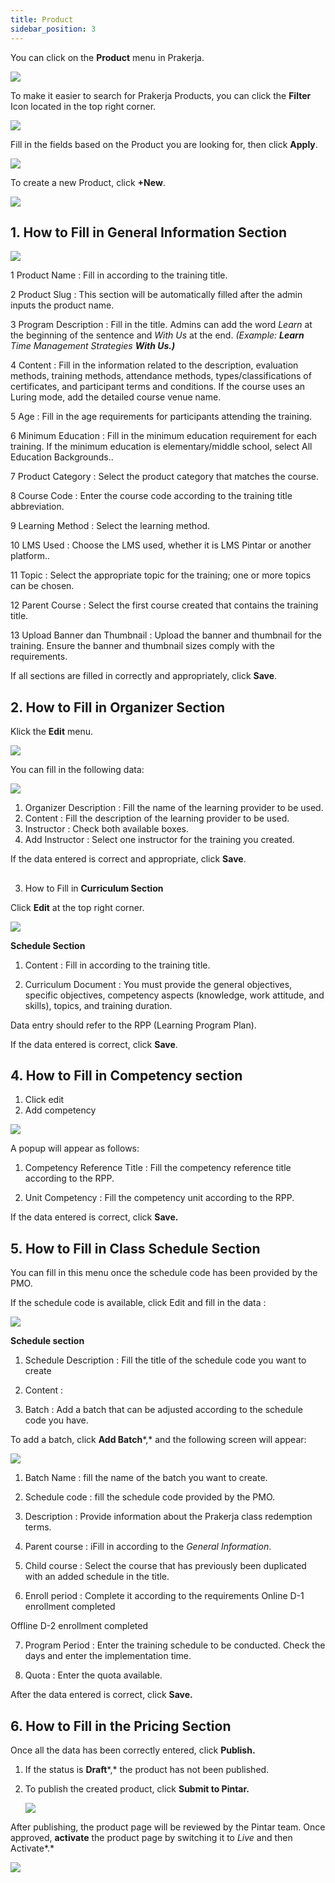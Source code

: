 ```yaml
---
title: Product
sidebar_position: 3
---
```

You can click on the **Product** menu in Prakerja.

![](/img/product-1.png)

To make it easier to search for Prakerja Products, you can click the **Filter** Icon located in the top right corner.

![](/img/product-2.png)

Fill in the fields based on the Product you are looking for, then click **Apply**.

![](/img/product-3.png)

To create a new Product, click **+New**.

![](/img/product-4.png)

## 1. How to Fill in General Information Section

![](/img/product-5.png)

1 Product Name : Fill in according to the training title.

2 Product Slug : This section will be automatically filled after the admin inputs the product name.

3 Program Description : Fill in the title. Admins can add the word *Learn* at the beginning of the sentence and *With Us* at the end. *(Example: **Learn** Time Management Strategies **With Us.)*** 

4 Content : Fill in the information related to the description, evaluation methods, training methods, attendance methods, types/classifications of certificates, and participant terms and conditions.
If the course uses an Luring mode, add the detailed course venue name.

5 Age : Fill in the age requirements for participants attending the training.

6 Minimum Education : Fill in the minimum education requirement for each training. If the minimum education is elementary/middle school, select All Education Backgrounds..

7 Product Category : Select the product category that matches the course.

8 Course Code : Enter the course code according to the training title abbreviation.

9 Learning Method : Select the learning method.

10 LMS Used : Choose the LMS used, whether it is LMS Pintar or another platform..

11 Topic : Select the appropriate topic for the training; one or more topics can be chosen.

12 Parent Course : Select the first course created that contains the training title.

13 Upload Banner dan Thumbnail : Upload the banner and thumbnail for the training. Ensure the banner and thumbnail sizes comply with the requirements.

If all sections are filled in correctly and appropriately, click **Save**.



## 2. How to Fill in **Organizer Section**

Klick the **Edit** menu.

![](/img/product-6.png)

You can fill in the following data:

![](/img/product-7.png)

1. Organizer Description : Fill the name of the learning provider to be used.
2. Content : Fill the description of the learning provider to be used.
3. Instructor : Check both available boxes.
4. Add Instructor	: Select one instructor for the training you created.

If the data entered is correct and appropriate, click **Save**.

## 
3. How to Fill in **Curriculum Section**

Click **Edit** at the top right corner.

![](/img/product-8.png)

**Schedule Section**

1. Content : Fill in according to the training title.

2. Curriculum Document : You must provide the general objectives, specific objectives, competency aspects (knowledge, work attitude, and skills), topics, and training duration. 

Data entry should refer to the RPP (Learning Program Plan).

If the data entered is correct, click **Save**.



## 4. How to Fill in **Competency s**ection

1. Click edit
2. Add competency

![](/img/product-9.png)

A popup will appear as follows:

1. Competency Reference Title : Fill the competency reference title according to the RPP.

2. Unit Competency : Fill the competency unit according to the RPP. 

If the data entered is correct, click **Save.**



## **5. How to Fill in Class Schedule** Section

You can fill in this menu once the schedule code has been provided by the PMO.

If the schedule code is available, click Edit and fill in the data :

![](/img/product-10.png)

**Schedule section**

1. Schedule Description : Fill the title of the schedule code you want to create

2. Content : 

3. Batch : Add a batch that can be adjusted according to the schedule code you have. 

To add a batch, click **Add Batch***,* and the following screen will appear:

![](/img/product-12.png)

1. Batch Name : fill the name of the batch you want to create.

2. Schedule code : fill the schedule code provided by the PMO.

3. Description : Provide information about the Prakerja class redemption terms.

4. Parent course : iFill in according to the *General Information*.

5. Child course : Select the course that has previously been duplicated with an added schedule in the title.

6. Enroll period : Complete it according to the requirements
Online D-1 enrollment completed

Offline D-2 enrollment completed

7. Program Period : Enter the training schedule to be conducted. Check the days and enter the implementation time.

8. Quota : Enter the quota available. 

After the data entered is correct, click **Save.** 



## 6. How to Fill in the **Pricing S**ection

Once all the data has been correctly entered, click **Publish.**

1. If the status is **Draft***,* the product has not been published.
2. To publish the created product, click **Submit to Pintar.**

   ![](/img/product-14.png)

After publishing, the product page will be reviewed by the Pintar team. Once approved, **activate** the product page by switching it to *Live* and then Activate*.*

![](/img/product-15.png)
